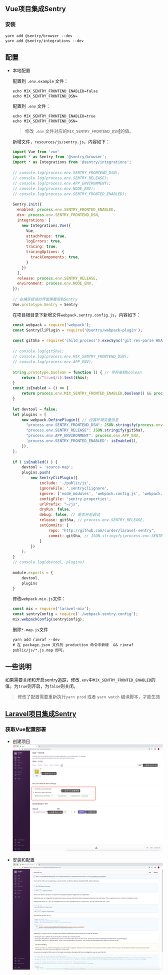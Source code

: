 ## Vue项目集成Sentry

### 安装

```
yarn add @sentry/browser --dev
yarn add @sentry/integrations --dev
```                                

## 配置

- 本地配置

    配置到 `.env.example` 文件：

    ```
    echo MIX_SENTRY_FRONTEND_ENABLED=false
    echo MIX_SENTRY_FRONTEND_DSN=
    ```
    配置到 `.env` 文件：

    ```
    echo MIX_SENTRY_FRONTEND_ENABLED=true
    echo MIX_SENTRY_FRONTEND_DSN=
    ```             

    > 修改 `.env` 文件对应的`MIX_SENTRY_FRONTEND_DSN`[1](#获取Vue配置部署)的值。

    新增文件，`resources/js/sentry.js`，内容如下：
    ```js
    import Vue from 'vue'
    import * as Sentry from '@sentry/browser';
    import * as Integrations from '@sentry/integrations';
    
    // console.log(process.env.SENTRY_FRONTEND_DSN);
    // console.log(process.env.SENTRY_RELEASE);
    // console.log(process.env.APP_ENVIRONMENT);
    // console.log(process.env.NODE_ENV);
    // console.log(process.env.SENTRY_FRONTED_ENABLED);
    
    Sentry.init({
      enabled: process.env.SENTRY_FRONTED_ENABLED,
      dsn: process.env.SENTRY_FRONTEND_DSN,
      integrations: [
        new Integrations.Vue({
          Vue,
          attachProps: true,
          logErrors: true,
          tracing: true,
          tracingOptions: {
            trackComponents: true,
          }
        })
      ],
      release: process.env.SENTRY_RELEASE,
      environment: process.env.NODE_ENV,
    });
    
    // 在捕获错误的界面需要用到Sentry
    Vue.prototype.Sentry = Sentry
    ```
    
    在项目根目录下新增文件`webpack.sentry.config.js`，内容如下：
    ```js
    const webpack = require('webpack');
    const SentryCliPlugin = require('@sentry/webpack-plugin');
    
    const gitSha = require('child_process').execSync('git rev-parse HEAD').toString().trim()
    
    // console.log(gitSha);
    // console.log(process.env.MIX_SENTRY_FRONTEND_DSN);
    // console.log(process.env.APP_ENV);
    
    String.prototype.boolean = function () { // 字符串转boolean
        return (/^true$/i).test(this);
    }
    const isEnabled = () => {
        return process.env.MIX_SENTRY_FRONTED_ENABLED.boolean() && process.env.NODE_ENV === 'production';
    }
    
    let devtool = false;
    let plugins = [
        new webpack.DefinePlugin({ // 设置环境变量信息
          "process.env.SENTRY_FRONTEND_DSN": JSON.stringify(process.env.MIX_SENTRY_FRONTEND_DSN), // the value from .env file, see: https://laravel.com/docs/7.x/mix
          "process.env.SENTRY_RELEASE": JSON.stringify(gitSha),
          "process.env.APP_ENVIRONMENT": process.env.APP_ENV,
          'process.env.SENTRY_FRONTED_ENABLED': isEnabled(),
        }),
    ];
    
    if ( isEnabled() ) {
        devtool = 'source-map';
        plugins.push(
            new SentryCliPlugin({
                include: './public/js',
                ignoreFile: '.sentrycliignore',
                ignore: ['node_modules', 'webpack.config.js', 'webpack.mix.js'],
                configFile: 'sentry.properties',
                urlPrefix: "~/js",
                dryRun: false,
                debug: false, // 是否开启调试
                release: gitSha, // process.env.SENTRY_RELEASE,
                setCommits: {
                    repo: "http://github.com/curder/laravel-sentry",
                    commit: gitSha, // JSON.stringify(process.env.SENTRY_RELEASE),
                }
            })
        );
    }
    // console.log(devtool, plugins)
    
    module.exports = {
        devtool,
        plugins
    }
    ```    
  
    修改`webpack.mix.js`文件：
    
    ```js
    const mix = require('laravel-mix');
    const sentryConfig = require('./webpack.sentry.config');
    mix.webpackConfig(sentryConfig);
    ```
    
    删除`*.map.js`文件
    
    ```
    yarn add rimraf --dev
    # 在 package.json 文件的 production 命令中新增  && rimraf public/js/*.js.map 即可。 
    ```
    

## 一些说明

如果需要关闭和开启sentry追踪，修改`.env`中`MIX_SENTRY_FRONTED_ENABLED`的值。为`true`则开启，为`false`则关闭。

> 修改了配置需要重新执行`yarn prod` 或者 `yarn watch` 编译脚本，才能生效


## [Laravel项目集成Sentry](/README.md) 


### 获取Vue配置部署

- 创建项目
  ![](/resources/images/create-project-for-vuejs.png)
  
- 安装和配置
  ![](/resources/images/install-and-configuration-for-vuejs.png)


